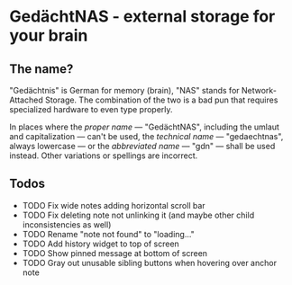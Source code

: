 # GedächtNAS - external storage for your brain

## The name?

"Gedächtnis" is German for memory (brain), "NAS" stands for Network-Attached
Storage. The combination of the two is a bad pun that requires specialized
hardware to even type properly.

In places where the _proper name_ — "GedächtNAS", including the umlaut and
capitalization — can't be used, the _technical name_ — "gedaechtnas", always
lowercase — or the _abbreviated name_ — "gdn" — shall be used instead. Other
variations or spellings are incorrect.

## Todos

- TODO Fix wide notes adding horizontal scroll bar
- TODO Fix deleting note not unlinking it (and maybe other child inconsistencies
  as well)
- TODO Rename "note not found" to "loading..."
- TODO Add history widget to top of screen
- TODO Show pinned message at bottom of screen
- TODO Gray out unusable sibling buttons when hovering over anchor note
